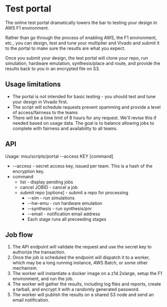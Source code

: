 # Test portal

The online test portal dramatically lowers the bar to testing your design in AWS F1 environment. 

Rather than go through the process of enabling AWS, the F1 environment, etc., you can design, test and tune your multiplier and Vivado and submit it to the portal to make sure the results are what you expect. 

Once you submit your design, the test portal will clone your repo, run simulation, hardware emulation, synthesis/place and route, and provide the results back to you in an encrypted file on S3. 

## Usage limitations

- The portal is not intended for basic testing - you should test and tune your design in Vivado first.
- The script will schedule requests prevent spamming and provide a level of access/fairness to the teams
- There will be a time limit of 8 hours for any request. We'll revise this if needed based on usage data. The goal is to balance allowing jobs to complete with fairness and availability to all teams.

## API

Usage: msu/scripts/portal --access KEY [command]

- --access - secret access key, issued per team. This is a hash of the encryption key.
- command
  - list - display pending jobs
  - cancel JOBID - cancel a job
  - submit repo [options] - submit a repo for processing
    - --sim - run simulations
    - --hw-emu - run hardware emulation
    - --synthesis - run synthesis/pnr
    - --email - notification email address
    - Each stage runs all preceeding stages

## Job flow

1. The API endpoint will validate the request and use the secret key to authorize the transaction.
1. Once the job is scheduled the endpoint will dispatch it to a worker, which may be a long running instance, AWS Batch, or some other mechanism.
1. The worker will instantiate a docker image on a z1d.2xlarge, setup the F1 environment, and run the job. 
1. The worker will gather the results, including log files and reports, create a tarball, and encrypt it with a randomly generated password.
1. The worker will publish the results on a shared S3 node and send an email notification.
